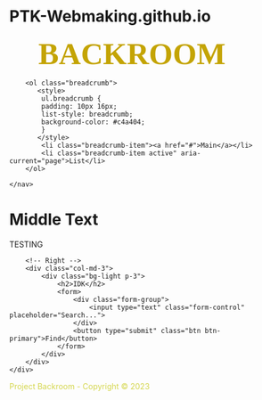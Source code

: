 # PTK-Webmaking.github.io
<html>
<head>
  <meta charset="UTF-8">
    <meta name="viewport" content="width=device-width, initial-scale=1.0">
    <title>Backroom Information( project 1 )</title>
    <!-- Bootstrap CSS -->
    <link href="https://maxcdn.bootstrapcdn.com/bootstrap/4.5.2/css/bootstrap.min.css" rel="stylesheet">
</head>
<body>

<!-- Header -->
  <style>
   body {
	background-image: url("Background1.jpg");
   } 

  </style>
   <div style="width: 400px; margin-left: auto; margin-right: auto;">
   <span style="color: #c4a404;font-family: Verdana;font-size: 55px"><b> BACKROOM </b></span>
   </div>
</header>

<!-- Breadcrumb -->
<div class="container mt-1">
    <nav aria-label="breadcrumb">
   
        <ol class="breadcrumb">
           <style>
            ul.breadcrumb {
            padding: 10px 16px;
            list-style: breadcrumb;
            background-color: #c4a404;
            }
           </style>
            <li class="breadcrumb-item"><a href="#">Main</a></li>
            <li class="breadcrumb-item active" aria-current="page">List</li>
        </ol>
      
    </nav>
</div>



<!-- Middle -->
<div class="container">
    <div class="row">
        <!-- Middle Text -->
        <div class="col-md-9">
            <h1>Middle Text</h1>
            <p>  TESTING </p>
        </div>
 
        <!-- Right -->
        <div class="col-md-3">
            <div class="bg-light p-3">
                <h2>IDK</h2>
                <form>
                    <div class="form-group">
                        <input type="text" class="form-control" placeholder="Search...">
                    </div>
                    <button type="submit" class="btn btn-primary">Find</button>
                </form>
            </div>
        </div>
    </div>
</div>

<!-- Footer -->
<footer class="bg-dark text-white text-center py-3">
<span style="color: #d4d64b"> 
    <p>Project Backroom - Copyright &copy; 2023</p>
</footer>
</body>
</html>